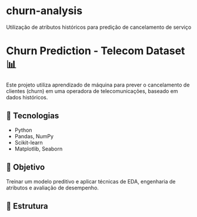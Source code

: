 # churn-analysis
Utilização de atributos históricos para predição de cancelamento de serviço
# Churn Prediction - Telecom Dataset 📊

Este projeto utiliza aprendizado de máquina para prever o cancelamento de clientes (churn) em uma operadora de telecomunicações, baseado em dados históricos.

## 📌 Tecnologias
- Python
- Pandas, NumPy
- Scikit-learn
- Matplotlib, Seaborn

## 🎯 Objetivo
Treinar um modelo preditivo e aplicar técnicas de EDA, engenharia de atributos e avaliação de desempenho.

## 📁 Estrutura


